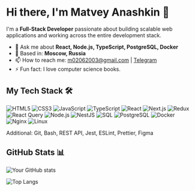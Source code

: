 ﻿# Hi there, I'm Matvey Anashkin 👋

I'm a **Full-Stack Developer** passionate about building scalable web applications and working across the entire development stack.

- 💬 Ask me about **React, Node.js, TypeScript, PostgreSQL, Docker**
- 📍 Based in: **Moscow, Russia**
- 📫 How to reach me: [m02062003@gmail.com](mailto:m02062003@gmail.com) | [Telegram](https://t.me/textnaangliskom)
- ⚡ Fun fact: I love computer science books.

## My Tech Stack 🛠️

![HTML5](https://img.shields.io/badge/-HTML5-E34F26?style=flat-square&logo=html5&logoColor=white)
![CSS3](https://img.shields.io/badge/-CSS3-1572B6?style=flat-square&logo=css3&logoColor=white)
![JavaScript](https://img.shields.io/badge/-JavaScript-F7DF1E?style=flat-square&logo=javascript&logoColor=black)
![TypeScript](https://img.shields.io/badge/-TypeScript-3178C6?style=flat-square&logo=typescript&logoColor=white)
![React](https://img.shields.io/badge/-React-61DAFB?style=flat-square&logo=react&logoColor=black)
![Next.js](https://img.shields.io/badge/-Next.js-000000?style=flat-square&logo=nextdotjs&logoColor=white)
![Redux](https://img.shields.io/badge/-Redux-764ABC?style=flat-square&logo=redux&logoColor=white)
![React Query](https://img.shields.io/badge/-React_Query-FF4154?style=flat-square&logo=react-query&logoColor=white)
![Node.js](https://img.shields.io/badge/-Node.js-339933?style=flat-square&logo=node.js&logoColor=white)
![NestJS](https://img.shields.io/badge/-NestJS-E0234E?style=flat-square&logo=nestjs&logoColor=white)
![SQL](https://img.shields.io/badge/-SQL-336791?style=flat-square&logo=postgresql&logoColor=white)
![PostgreSQL](https://img.shields.io/badge/-PostgreSQL-336791?style=flat-square&logo=postgresql&logoColor=white)
![Docker](https://img.shields.io/badge/-Docker-2496ED?style=flat-square&logo=docker&logoColor=white)
![Nginx](https://img.shields.io/badge/-Nginx-009639?style=flat-square&logo=nginx&logoColor=white)
![Linux](https://img.shields.io/badge/-Linux-FCC624?style=flat-square&logo=linux&logoColor=black)

Additional: Git, Bash, REST API, Jest, ESLint, Prettier, Figma


## GitHub Stats 📊

![Your GitHub stats](https://github-readme-streak-stats.herokuapp.com/?user=met43211&theme=radical&hide_border=true)

![Top Langs](https://github-readme-stats.vercel.app/api/top-langs/?username=met43211&layout=compact&theme=radical)


